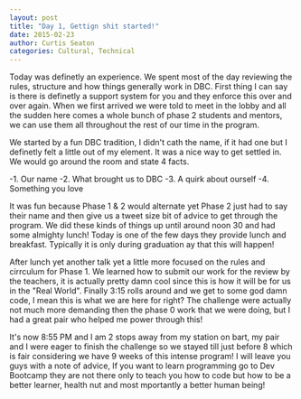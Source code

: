```yaml
---
layout: post
title: "Day 1, Gettign shit started!"
date: 2015-02-23
author: Curtis Seaton
categories: Cultural, Technical
---
```


Today was definetly an experience. We spent most of the day reviewing the rules, structure and how things generally work in DBC. First thing I can say is there is definetly a support system for you and they enforce this over and over again. When we first arrived we were told to meet in the lobby and all the sudden here comes a whole bunch of phase 2 students and mentors, we can use them all throughout the rest of our time in the program.

We started by a fun DBC tradition, I didn't cath the name, if it had one but I definetly felt a little out of my element. It was a nice way to get settled in. We would go around the room and state 4 facts.

-1. Our name
-2. What brought us to DBC
-3. A quirk about ourself
-4. Something you love

 It was fun because Phase 1 & 2 would alternate yet Phase 2 just had to say their name and then give us a tweet size bit of advice to get through the program. We did these kinds of things up until around noon 30 and had some almighty lunch! Today is one of the few days they provide lunch and breakfast. Typically it is only during graduation ay that this will happen!

After lunch yet another talk yet a little more focused on the rules and cirrculum for Phase 1. We learned how to submit our work for the review by the teachers, it is actually pretty damn cool since this is how it will be for us in the "Real World". Finally 3:15 rolls around and we get to some god damn code, I mean this is what we are here for right? The challenge were actually not much more demanding then the phase 0 work that we were doing, but I had a great pair who helped me power through this!

It's now 8:55 PM and I am 2 stops away from my station on bart, my pair and I were eager to finish the challenge so we stayed till just before 8 which is fair considering we have 9 weeks of this intense program! I will leave you guys with a note of advice, If you want to learn programming go to Dev Bootcamp they are not there only to teach you how to code but how to be a better learner, health nut and most mportantly a better human being!
